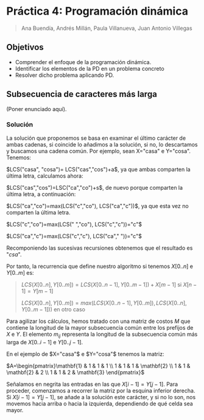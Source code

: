 # Práctica 4: Programación dinámica

> Ana Buendía, Andrés Millán, Paula Villanueva, Juan Antonio Villegas

## Objetivos

* Comprender el enfoque de la programación dinámica.
* Identificar los elementos de la PD en un problema concreto
* Resolver dicho problema aplicando PD.

## Subsecuencia de caracteres más larga

(Poner enunciado aquí).

### Solución

La solución que proponemos se basa en examinar el último carácter de ambas cadenas, si coincide lo añadimos a la solución, si no, lo descartamos y buscamos una cadena común. Por ejemplo, sean X="casa" e Y="cosa". Tenemos:

$LCS("casa", "cosa")= LCS("cas","cos")+a$, ya que ambas comparten la última letra, calculamos ahora:

$LCS("cas","cos")=LSC("ca","co")+s$, de nuevo porque comparten la última letra, a continuación:

$LCS("ca","co")=max(LCS("c","co"), LCS("ca","c"))$, ya que esta vez no comparten la última letra.

$LCS("c","co")=max(LCS(" ","co"), LCS("c","c"))="c"$

$LCS("ca","c")=max(LCS("c","c"), LCS("ca"," "))="c"$

Recomponiendo las sucesivas recursiones obtenemos que el resultado es "$csa$".

Por tanto, la recurrencia que define nuestro algoritmo si tenemos $X[0..n]$ e $Y[0..m]$ es:

> $LCS(X[0..n],Y[0..m])=LCS(X[0..n-1],Y[0..m-1])+X[m-1]$     si     $X[n-1]=Y[m-1]$
>
> $LCS(X[0..n],Y[0..m])=max(LCS(X[0..n-1],Y[0..m]),LCS(X[0..n],Y[0..m-1]))$   en otro caso

Para agilizar los cálculos, hemos tratado con una matriz de costos $M$ que contiene la longitud de la mayor subsecuencia común entre los prefijos de $X$ e $Y$. El elemento $m_{ij}$ representa la longitud de la subsecuencia común más larga de $X[0..i-1]$ e $Y[0..j-1]$. 

En el ejemplo de $X="casa"$ e $Y="cosa"$ tenemos la matriz:

$A=\begin{pmatrix}\mathbf{1} & 1 & 1 & 1 \\ 1 & 1 & 1 & \mathbf{2} \\ 1 & 1 & \mathbf{2} & 2 \\ 1 & 1 & 2 & \mathbf{3} \end{pmatrix}$

Señalamos en negrita las entradas en las que $X[i-1]=Y[j-1]$. Para proceder, comenzamos a recorrer la matriz por la esquina inferior derecha. Si $X[i-1]=Y[j-1]$, se añade a la solución este carácter, y si no lo son, nos movemos hacia arriba o hacia la izquierda, dependiendo de qué celda sea mayor.





